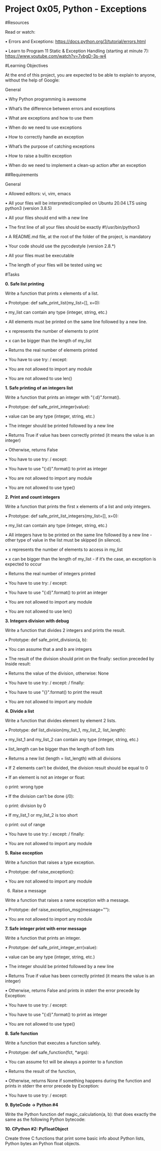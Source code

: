 # Project 0x05, Python - Exceptions

#Resources

Read or watch:

•	Errors and Exceptions: https://docs.python.org/3/tutorial/errors.html 

•	Learn to Program 11 Static & Exception Handling (starting at minute 7): https://www.youtube.com/watch?v=7vbgD-3s-w4 

#Learning Objectives

At the end of this project, you are expected to be able to explain to anyone, without the help of Google:

General

•	Why Python programming is awesome

•	What’s the difference between errors and exceptions

•	What are exceptions and how to use them

•	When do we need to use exceptions

•	How to correctly handle an exception

•	What’s the purpose of catching exceptions

•	How to raise a builtin exception

•	When do we need to implement a clean-up action after an exception

##Requirements

General

•	Allowed editors: vi, vim, emacs

•	All your files will be interpreted/compiled on Ubuntu 20.04 LTS using python3 (version 3.8.5)

•	All your files should end with a new line

•	The first line of all your files should be exactly #!/usr/bin/python3

•	A README.md file, at the root of the folder of the project, is mandatory

•	Your code should use the pycodestyle (version 2.8.*)

•	All your files must be executable

•	The length of your files will be tested using wc

#Tasks

**0. Safe list printing**

Write a function that prints x elements of a list.

•	Prototype: def safe_print_list(my_list=[], x=0):

•	my_list can contain any type (integer, string, etc.)

•	All elements must be printed on the same line followed by a new line.

•	x represents the number of elements to print

•	x can be bigger than the length of my_list

•	Returns the real number of elements printed

•	You have to use try: / except:

•	You are not allowed to import any module

•	You are not allowed to use len()

**1. Safe printing of an integers list**

Write a function that prints an integer with "{:d}".format().

•	Prototype: def safe_print_integer(value):

•	value can be any type (integer, string, etc.)

•	The integer should be printed followed by a new line

•	Returns True if value has been correctly printed (it means the value is an integer)

•	Otherwise, returns False

•	You have to use try: / except:

•	You have to use "{:d}".format() to print as integer

•	You are not allowed to import any module

•	You are not allowed to use type()

**2. Print and count integers**

Write a function that prints the first x elements of a list and only integers.

•	Prototype: def safe_print_list_integers(my_list=[], x=0):

•	my_list can contain any type (integer, string, etc.)

•	All integers have to be printed on the same line followed by a new line - other type of value in the list must be skipped (in silence).

•	x represents the number of elements to access in my_list

•	x can be bigger than the length of my_list - if it’s the case, an exception is expected to occur

•	Returns the real number of integers printed

•	You have to use try: / except:

•	You have to use "{:d}".format() to print an integer

•	You are not allowed to import any module

•	You are not allowed to use len()

**3. Integers division with debug**

Write a function that divides 2 integers and prints the result.

•	Prototype: def safe_print_division(a, b):

•	You can assume that a and b are integers

•	The result of the division should print on the finally: section preceded by Inside result:

•	Returns the value of the division, otherwise: None

•	You have to use try: / except: / finally:

•	You have to use "{}".format() to print the result

•	You are not allowed to import any module

**4. Divide a list**

Write a function that divides element by element 2 lists.

•	Prototype: def list_division(my_list_1, my_list_2, list_length):

•	my_list_1 and my_list_2 can contain any type (integer, string, etc.)

•	list_length can be bigger than the length of both lists

•	Returns a new list (length = list_length) with all divisions

•	If 2 elements can’t be divided, the division result should be equal to 0

•	If an element is not an integer or float:

o	print: wrong type

•	If the division can’t be done (/0):

o	print: division by 0

•	If my_list_1 or my_list_2 is too short

o	print: out of range

•	You have to use try: / except: / finally:

•	You are not allowed to import any module

**5. Raise exception**

Write a function that raises a type exception.

•	Prototype: def raise_exception():

•	You are not allowed to import any module

6. Raise a message

Write a function that raises a name exception with a message.

•	Prototype: def raise_exception_msg(message=""):

•	You are not allowed to import any module

**7. Safe integer print with error message**

Write a function that prints an integer.

•	Prototype: def safe_print_integer_err(value):

•	value can be any type (integer, string, etc.)

•	The integer should be printed followed by a new line

•	Returns True if value has been correctly printed (it means the value is an integer)

•	Otherwise, returns False and prints in stderr the error precede by Exception:

•	You have to use try: / except:

•	You have to use "{:d}".format() to print as integer

•	You are not allowed to use type()

**8. Safe function**

Write a function that executes a function safely.

•	Prototype: def safe_function(fct, *args):

•	You can assume fct will be always a pointer to a function

•	Returns the result of the function,

•	Otherwise, returns None if something happens during the function and prints in stderr the error precede by Exception:

•	You have to use try: / except:

**9. ByteCode -> Python #4**

Write the Python function def magic_calculation(a, b): that does exactly the same as the following Python bytecode:

**10. CPython #2: PyFloatObject**

Create three C functions that print some basic info about Python lists, Python bytes an Python float objects.











